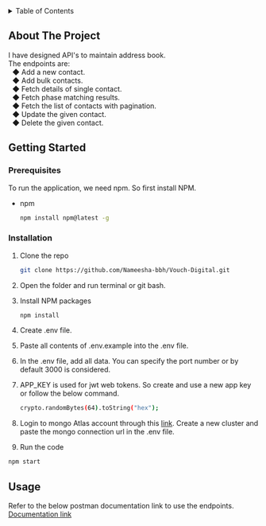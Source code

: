 <!-- TABLE OF CONTENTS -->
<details>
  <summary>Table of Contents</summary>
  <ol>
    <li>
      <a href="#about-the-project">About The Project</a>
    </li>
    <li>
      <a href="#getting-started">Getting Started</a>
      <ul>
        <li><a href="#prerequisites">Prerequisites</a></li>
        <li><a href="#installation">Installation</a></li>
      </ul>
    </li>
    <li>
      <a href="#usage">Usage</a>
    </li>
  </ol>
</details>

<!-- ABOUT THE PROJECT -->
## About The Project
I have designed API's to maintain address book.<br>
The endpoints are:<br>
&nbsp;&nbsp;◆ Add a new contact.<br>
&nbsp;&nbsp;◆ Add bulk contacts.<br>
&nbsp;&nbsp;◆ Fetch details of single contact.<br>
&nbsp;&nbsp;◆ Fetch phase matching results.<br>
&nbsp;&nbsp;◆ Fetch the list of contacts with pagination.<br>
&nbsp;&nbsp;◆ Update the given contact.<br>
&nbsp;&nbsp;◆ Delete the given contact.<br>


<!-- GETTING STARTED -->
## Getting Started

### Prerequisites

To run the application, we need npm. So first install NPM.
* npm
  ```sh
  npm install npm@latest -g
  ```

### Installation

1. Clone the repo
   ```sh
   git clone https://github.com/Nameesha-bbh/Vouch-Digital.git
   ```
2. Open the folder and run terminal or git bash.

3. Install NPM packages
   ```sh
   npm install
   ```
4. Create .env file. 
5. Paste all contents of .env.example into the .env file.
6. In the .env file, add all data. You can specify the port number or by default 3000 is considered.
7. APP_KEY is used for jwt web tokens. So create and use a new app key or follow the below command.
    ```sh
    crypto.randomBytes(64).toString("hex");
    ```
8. Login to mongo Atlas account through this <a href="https://account.mongodb.com/account/login">link</a>. Create a new cluster and paste the mongo connection url in the .env file.
9. Run the code
  ```sh
  npm start
  ```
  
  
 <!-- POSTMAN -->
## Usage

Refer to the below postman documentation link to use the endpoints.
<a href="https://documenter.getpostman.com/view/19011093/VUjTihVu">Documentation link</a>
